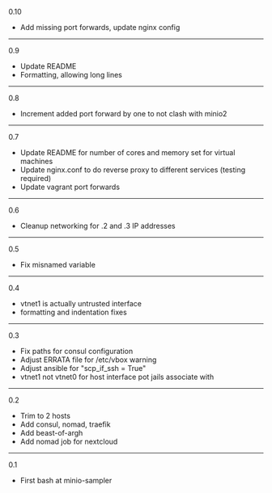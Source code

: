 0.10

* Add missing port forwards, update nginx config

---

0.9

* Update README
* Formatting, allowing long lines

---

0.8

* Increment added port forward by one to not clash with minio2

---

0.7

* Update README for number of cores and memory set for virtual machines
* Update nginx.conf to do reverse proxy to different services (testing required)
* Update vagrant port forwards

---

0.6

* Cleanup networking for .2 and .3 IP addresses

---

0.5

* Fix misnamed variable

---

0.4

* vtnet1 is actually untrusted interface
* formatting and indentation fixes

---

0.3

* Fix paths for consul configuration
* Adjust ERRATA file for /etc/vbox warning
* Adjust ansible for "scp_if_ssh = True"
* vtnet1 not vtnet0 for host interface pot jails associate with

---

0.2

* Trim to 2 hosts
* Add consul, nomad, traefik
* Add beast-of-argh
* Add nomad job for nextcloud

---

0.1

* First bash at minio-sampler
